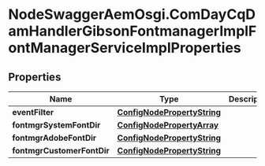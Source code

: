 # NodeSwaggerAemOsgi.ComDayCqDamHandlerGibsonFontmanagerImplFontManagerServiceImplProperties

## Properties
Name | Type | Description | Notes
------------ | ------------- | ------------- | -------------
**eventFilter** | [**ConfigNodePropertyString**](ConfigNodePropertyString.md) |  | [optional] 
**fontmgrSystemFontDir** | [**ConfigNodePropertyArray**](ConfigNodePropertyArray.md) |  | [optional] 
**fontmgrAdobeFontDir** | [**ConfigNodePropertyString**](ConfigNodePropertyString.md) |  | [optional] 
**fontmgrCustomerFontDir** | [**ConfigNodePropertyString**](ConfigNodePropertyString.md) |  | [optional] 


